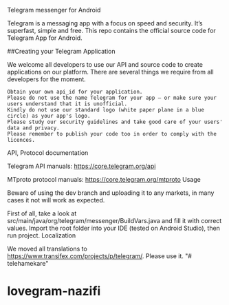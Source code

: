 Telegram messenger for Android

Telegram is a messaging app with a focus on speed and security. It’s superfast, simple and free. This repo contains the official source code for Telegram App for Android.

##Creating your Telegram Application

We welcome all developers to use our API and source code to create applications on our platform. There are several things we require from all developers for the moment.

    Obtain your own api_id for your application.
    Please do not use the name Telegram for your app — or make sure your users understand that it is unofficial.
    Kindly do not use our standard logo (white paper plane in a blue circle) as your app's logo.
    Please study our security guidelines and take good care of your users' data and privacy.
    Please remember to publish your code too in order to comply with the licences.

API, Protocol documentation

Telegram API manuals: https://core.telegram.org/api

MTproto protocol manuals: https://core.telegram.org/mtproto
Usage

Beware of using the dev branch and uploading it to any markets, in many cases it not will work as expected.

First of all, take a look at src/main/java/org/telegram/messenger/BuildVars.java and fill it with correct values. Import the root folder into your IDE (tested on Android Studio), then run project.
Localization

We moved all translations to https://www.transifex.com/projects/p/telegram/. Please use it. "# telehamekare"
# lovegram-nazifi
